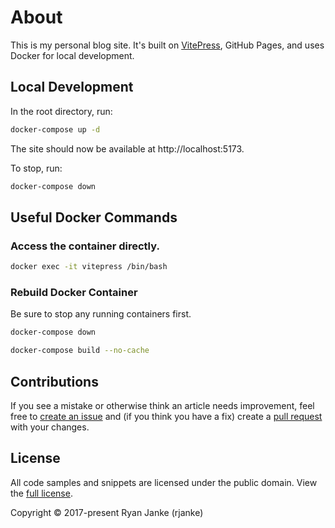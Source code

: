 # About
This is my personal blog site. It's built on [VitePress](https://vitepress.dev/), GitHub Pages, and uses Docker for local development.

## Local Development
In the root directory, run:
```bash
docker-compose up -d
```

The site should now be available at http://localhost:5173.

To stop, run:
```bash
docker-compose down
```

## Useful Docker Commands
### Access the container directly.
```bash
docker exec -it vitepress /bin/bash
```
### Rebuild Docker Container
Be sure to stop any running containers first.
```bash
docker-compose down
```
```bash
docker-compose build --no-cache
```
## Contributions
If you see a mistake or otherwise think an article needs improvement, feel free to [create an issue](https://github.com/rjanke/thepitofknowledge/issues) and (if you think you have a fix) create a [pull request](https://github.com/rjanke/thepitofknowledge/pulls) with your changes.

## License
All code samples and snippets are licensed under the public domain. View the [full license](https://github.com/rjanke/thepitofknowledge/blob/main/pages/license.md).

Copyright © 2017-present Ryan Janke (rjanke)